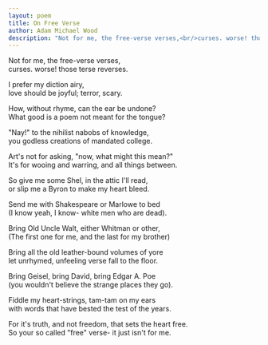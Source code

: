 ```yaml
---
layout: poem
title: On Free Verse
author: Adam Michael Wood
description: "Not for me, the free-verse verses,<br/>curses. worse! those terse reverses."
---
```


Not for me, the free-verse verses,  
curses. worse! those terse reverses.

I prefer my diction airy,  
love should be joyful; terror, scary.

How, without rhyme, can the ear be undone?  
What good is a poem not meant for the tongue?

"Nay!" to the nihilist nabobs of knowledge,  
you godless creations of mandated college.

Art's not for asking, "now, what might this mean?"  
It's for wooing and warring, and all things between.

So give me some Shel, in the attic I'll read,  
or slip me a Byron to make my heart bleed.

Send me with Shakespeare or Marlowe to bed  
(I know yeah, I know- white men who are dead).

Bring Old Uncle Walt, either Whitman or other,  
(The first one for me, and the last for my brother)

Bring all the old leather-bound volumes of yore  
let unrhymed, unfeeling verse fall to the floor.

Bring Geisel, bring David, bring Edgar A. Poe  
(you wouldn't believe the strange places they go).

Fiddle my heart-strings, tam-tam on my ears  
with words that have bested the test of the years.

For it's truth, and not freedom, that sets the heart free.  
So your so called "free" verse- it just isn't for me.
